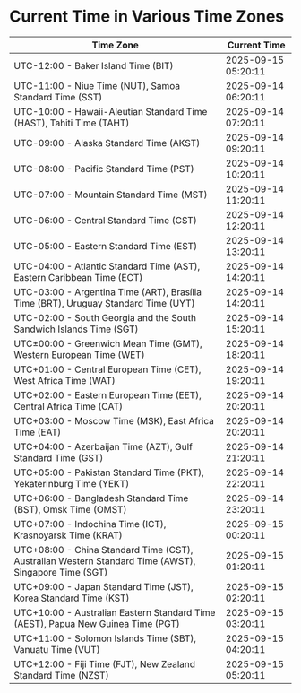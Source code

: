 # Current Time in Various Time Zones

| Time Zone | Current Time |
|-----------|--------------|
| UTC-12:00 - Baker Island Time (BIT) | 2025-09-15 05:20:11 |
| UTC-11:00 - Niue Time (NUT), Samoa Standard Time (SST) | 2025-09-14 06:20:11 |
| UTC-10:00 - Hawaii-Aleutian Standard Time (HAST), Tahiti Time (TAHT) | 2025-09-14 07:20:11 |
| UTC-09:00 - Alaska Standard Time (AKST) | 2025-09-14 09:20:11 |
| UTC-08:00 - Pacific Standard Time (PST) | 2025-09-14 10:20:11 |
| UTC-07:00 - Mountain Standard Time (MST) | 2025-09-14 11:20:11 |
| UTC-06:00 - Central Standard Time (CST) | 2025-09-14 12:20:11 |
| UTC-05:00 - Eastern Standard Time (EST) | 2025-09-14 13:20:11 |
| UTC-04:00 - Atlantic Standard Time (AST), Eastern Caribbean Time (ECT) | 2025-09-14 14:20:11 |
| UTC-03:00 - Argentina Time (ART), Brasília Time (BRT), Uruguay Standard Time (UYT) | 2025-09-14 14:20:11 |
| UTC-02:00 - South Georgia and the South Sandwich Islands Time (SGT) | 2025-09-14 15:20:11 |
| UTC±00:00 - Greenwich Mean Time (GMT), Western European Time (WET) | 2025-09-14 18:20:11 |
| UTC+01:00 - Central European Time (CET), West Africa Time (WAT) | 2025-09-14 19:20:11 |
| UTC+02:00 - Eastern European Time (EET), Central Africa Time (CAT) | 2025-09-14 20:20:11 |
| UTC+03:00 - Moscow Time (MSK), East Africa Time (EAT) | 2025-09-14 20:20:11 |
| UTC+04:00 - Azerbaijan Time (AZT), Gulf Standard Time (GST) | 2025-09-14 21:20:11 |
| UTC+05:00 - Pakistan Standard Time (PKT), Yekaterinburg Time (YEKT) | 2025-09-14 22:20:11 |
| UTC+06:00 - Bangladesh Standard Time (BST), Omsk Time (OMST) | 2025-09-14 23:20:11 |
| UTC+07:00 - Indochina Time (ICT), Krasnoyarsk Time (KRAT) | 2025-09-15 00:20:11 |
| UTC+08:00 - China Standard Time (CST), Australian Western Standard Time (AWST), Singapore Time (SGT) | 2025-09-15 01:20:11 |
| UTC+09:00 - Japan Standard Time (JST), Korea Standard Time (KST) | 2025-09-15 02:20:11 |
| UTC+10:00 - Australian Eastern Standard Time (AEST), Papua New Guinea Time (PGT) | 2025-09-15 03:20:11 |
| UTC+11:00 - Solomon Islands Time (SBT), Vanuatu Time (VUT) | 2025-09-15 04:20:11 |
| UTC+12:00 - Fiji Time (FJT), New Zealand Standard Time (NZST) | 2025-09-15 05:20:11 |

